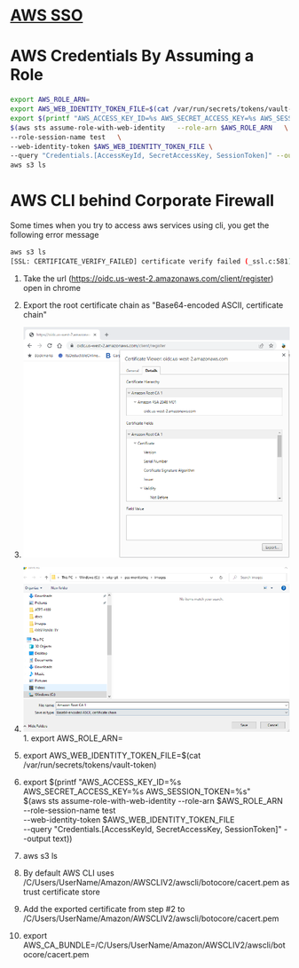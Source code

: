 # [AWS SSO](sso)

# AWS Credentials By Assuming a Role

```bash
export AWS_ROLE_ARN=
export AWS_WEB_IDENTITY_TOKEN_FILE=$(cat /var/run/secrets/tokens/vault-token)                                                  
export $(printf "AWS_ACCESS_KEY_ID=%s AWS_SECRET_ACCESS_KEY=%s AWS_SESSION_TOKEN=%s" \
$(aws sts assume-role-with-web-identity   --role-arn $AWS_ROLE_ARN   \
--role-session-name test   \
--web-identity-token $AWS_WEB_IDENTITY_TOKEN_FILE \
--query "Credentials.[AccessKeyId, SecretAccessKey, SessionToken]" --output text))
aws s3 ls
```

# AWS CLI behind Corporate Firewall
Some times when you try to access aws services using cli, you get the following error message
```bash
aws s3 ls
[SSL: CERTIFICATE_VERIFY_FAILED] certificate verify failed (_ssl.c:581)
```
1. Take the url (https://oidc.us-west-2.amazonaws.com/client/register) open in chrome 
2. Export the root certificate chain as "Base64-encoded ASCII, certificate chain"
3. ![Export](images/aws-root-cert.png)
4. ![Save](images/aws-root-chain.png)1. export AWS_ROLE_ARN=
2. export AWS_WEB_IDENTITY_TOKEN_FILE=$(cat /var/run/secrets/tokens/vault-token)                                                  
3. export $(printf "AWS_ACCESS_KEY_ID=%s AWS_SECRET_ACCESS_KEY=%s AWS_SESSION_TOKEN=%s" \
$(aws sts assume-role-with-web-identity   --role-arn $AWS_ROLE_ARN   \
--role-session-name test   \
--web-identity-token $AWS_WEB_IDENTITY_TOKEN_FILE \
--query "Credentials.[AccessKeyId, SecretAccessKey, SessionToken]" --output text))
4. aws s3 ls

5. By default AWS CLI uses /C/Users/UserName/Amazon/AWSCLIV2/awscli/botocore/cacert.pem as trust certificate store
6. Add the exported certificate from step #2 to /C/Users/UserName/Amazon/AWSCLIV2/awscli/botocore/cacert.pem
7. export AWS_CA_BUNDLE=/C/Users/UserName/Amazon/AWSCLIV2/awscli/botocore/cacert.pem
